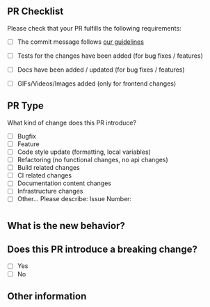 ## PR Checklist
Please check that your PR fulfills the following requirements:

- [ ] The commit message follows [our guidelines](https://github.com/pesto-students/batch-9-Lumen/wiki/Commit-message-convention)
- [ ] Tests for the changes have been added (for bug fixes / features)
- [ ] Docs have been added / updated (for bug fixes / features)
- [ ] GIFs/Videos/Images added (only for frontend changes)



## PR Type
What kind of change does this PR introduce? 

<!-- Please check the one that applies to this PR using "x". -->
- [ ] Bugfix
- [ ] Feature
- [ ] Code style update (formatting, local variables)
- [ ] Refactoring (no functional changes, no api changes)
- [ ] Build related changes
- [ ] CI related changes
- [ ] Documentation content changes
- [ ] Infrastructure changes
- [ ] Other... Please describe:
Issue Number: 
#

## What is the new behavior?

## Does this PR introduce a breaking change?
- [ ] Yes
- [ ] No

<!-- If this PR contains a breaking change, please describe the impact and migration path for existing applications below. -->
<!-- Note that breaking changes are highly unlikely to get merged to master unless the validation is clear and the use case is critical. -->

## Other information
